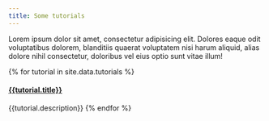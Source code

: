 ```yaml
---
title: Some tutorials
---
```



Lorem ipsum dolor sit amet, consectetur adipisicing elit. Dolores eaque odit voluptatibus dolorem, blanditiis quaerat voluptatem nisi harum aliquid, alias dolore nihil consectetur, doloribus vel eius optio sunt vitae illum!


{% for tutorial in site.data.tutorials %}
#### <a href="{{tutorial.url}}">{{tutorial.title}}</a>
{{tutorial.description}}
{% endfor %}
